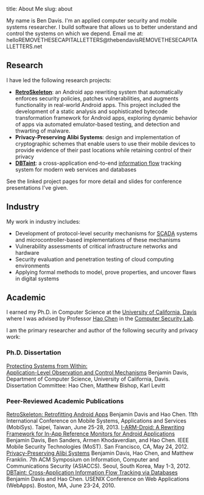 title: About Me
slug: about

My name is Ben Davis.
I'm an applied computer security and mobile systems researcher.
I build software that allows us to better understand and control the systems on which we depend.
Email me at: hello<span class="hideme">REMOVETHESECAPITALLETTERS</span>@thebendavis<span class="hideme">REMOVETHESECAPITALLETTERS</span>.net


## Research

I have led the following research projects:

* [**RetroSkeleton**]({filename}/retroskeleton-android-app-rewriting-overview.md): an Android app rewriting system that automatically enforces security policies, patches vulnerabilities, and augments functionality in real-world Android apps. This project included the development of a static analysis and sophisticated bytecode transformation framework for Android apps, exploring dynamic behavior of apps via automated emulator-based testing, and detection and thwarting of malware.
* **Privacy-Preserving Alibi Systems**: design and implementation of cryptographic schemes that enable users to use their mobile devices to provide evidence of their past locations while retaining control of their privacy
* [**DBTaint**]({filename}/dbtaint-database-information-flow-tracking-overview.md): a cross-application end-to-end [information flow](https://en.wikipedia.org/wiki/Information_flow_%28information_theory%29) tracking system for modern web services and databases

See the linked project pages for more detail and slides for conference presentations I've given.


## Industry

My work in industry includes:

* Development of protocol-level security mechanisms for [SCADA](https://en.wikipedia.org/wiki/SCADA) systems and microcontroller-based implementations of these mechanisms
* Vulnerability assessments of critical infrastructure networks and hardware
* Security evaluation and penetration testing of cloud computing environments
* Applying formal methods to model, prove properties, and uncover flaws in digital systems


## Academic

I earned my Ph.D. in Computer Science
at the [University of California, Davis](http://ucdavis.edu/)
where I was advised by Professor [Hao Chen](http://www.cs.ucdavis.edu/~hchen/)
in the [Computer Security Lab](http://seclab.cs.ucdavis.edu/).

I am the primary researcher and author of the following security and privacy work:

### Ph.D. Dissertation

  <span class="bib-entry">
    <span class="papertitle"><a href="/pubs/davis-dissertation.pdf">Protecting Systems from Within:<br />Application-Level Observation and Control Mechanisms</a></span>
    <span class="author">Benjamin Davis, Department of Computer Science, University of California, Davis.</span>
    <span class="venue">Dissertation Committee: Hao Chen, Matthew Bishop, Karl Levitt</span>
  </span>

### Peer-Reviewed Academic Publications

  <span class="bib-entry">
    <span class="papertitle"><a href="/pubs/davis-mobisys13-retroskeleton.pdf">RetroSkeleton: Retrofitting Android Apps</a></span>
    <span class="author">Benjamin Davis and Hao Chen.</span>
    <span class="venue">11th International Conference on Mobile Systems, Applications and Services (MobiSys). Taipei, Taiwan, June 25-28, 2013.</span>
  </span>

  <span class="bib-entry">
    <span class="papertitle"><a href="/pubs/davis-most12-iarm.pdf">I-ARM-Droid: A Rewriting Framework for In-App Reference Monitors for Android Applications</a></span>
    <span class="author">Benjamin Davis, Ben Sanders, Armen Khodaverdian, and Hao Chen.</span>
    <span class="venue">IEEE Mobile Security Technologies (MoST). San Francisco, CA, May 24, 2012.</span>
  </span>

  <span class="bib-entry">
    <span class="papertitle"><a href="/pubs/davis-asiaccs12-alibis.pdf">Privacy-Preserving Alibi Systems</a></span>
    <span class="author">Benjamin Davis, Hao Chen, and Matthew Franklin.</span>
    <span class="venue">7th ACM Symposium on Information, Computer and Communications Security (ASIACCS). Seoul, South Korea, May 1-3, 2012.</span>
  </span>

  <span class="bib-entry">
    <span class="papertitle"><a href="/pubs/davis-webapps10-dbtaint.pdf">DBTaint: Cross-Application Information Flow Tracking via Databases</a></span>
    <span class="author">Benjamin Davis and Hao Chen.</span>
    <span class="venue">USENIX Conference on Web Applications (WebApps). Boston, MA, June 23-24, 2010.</span>
  </span>
